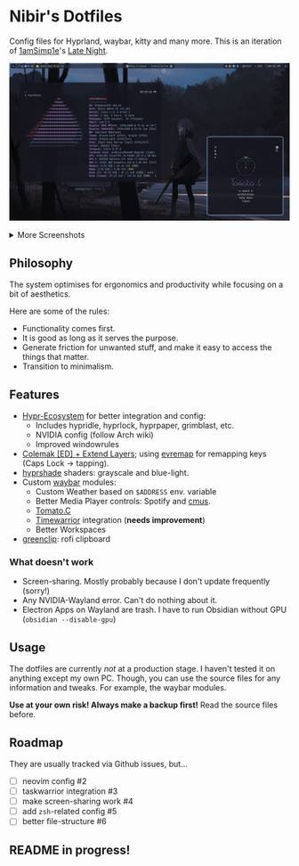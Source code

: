 # Nibir's Dotfiles
Config files for Hyprland, waybar, kitty and many more.
This is an iteration of [1amSimp1e](https://github.com/1amSimp1e)'s [Late Night](https://github.com/1amSimp1e/dots/tree/late-night-%F0%9F%8C%83).

![Main](./assets/main.png)

<details>
  <summary>More Screenshots</summary>

  #### Firefox
  ![Firefox 1](./assets/ff-blog.png)
  ![Firefox 2](./assets/ff-github.png)
  
  #### Terminals
  ![Term](./assets/term.png)

  #### Pomo
  ![Pomo](./assets/pomo.png)

  #### Wallpaper
  ![wall](./assets/wall.png)
</details>

## Philosophy
The system optimises for ergonomics and productivity while focusing on a bit of aesthetics.

Here are some of the rules:
- Functionality comes first.
- It is good as long as it serves the purpose.
- Generate friction for unwanted stuff, and make it easy to access the things that matter.
- Transition to minimalism.
## Features
- [Hypr-Ecosystem](https://hyprland.org/) for better integration and config:
	- Includes hypridle, hyprlock, hyprpaper, grimblast, etc.
	- NVIDIA config (follow Arch wiki)
	- Improved windowrules
- [Colemak [ED] + Extend Layers](https://dreymar.colemak.org/); using [evremap](https://github.com/wez/evremap) for remapping keys (Caps Lock -> tapping).
- [hyprshade](https://github.com/loqusion/hyprshade) shaders: grayscale and blue-light.
- Custom [waybar](https://github.com/Alexays/Waybar) modules:
	- Custom Weather based on `$ADDRESS` env. variable
	- Better Media Player controls: Spotify and [cmus](https://github.com/cmus/cmus).
	- [Tomato.C](https://github.com/gabrielzschmitz/Tomato.C)
	- [Timewarrior](https://timewarrior.net/) integration (**needs improvement**)
	- Better Workspaces
- [greenclip](https://github.com/erebe/greenclip): rofi clipboard
### What doesn't work
- Screen-sharing. Mostly probably because I don't update frequently (sorry!)
- Any NVIDIA-Wayland error. Can't do nothing about it.
- Electron Apps on Wayland are trash. I have to run Obsidian without GPU (`obsidian --disable-gpu`)
## Usage
The dotfiles are currently *not* at a production stage. I haven't tested it on anything except my own PC. Though, you can use the source files for any information and tweaks. For example, the waybar modules.

**Use at your own risk! Always make a backup first!** Read the source files before.
## Roadmap
They are usually tracked via Github issues, but...
- [ ] neovim config #2
- [ ] taskwarrior integration #3
- [ ] make screen-sharing work #4
- [ ] add `zsh`-related config #5
- [ ] better file-structure #6

## README in progress!
